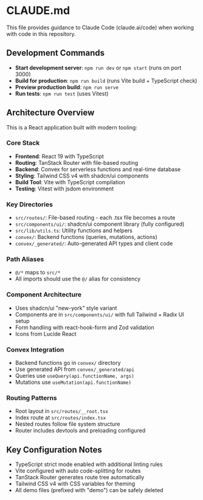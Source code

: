 # CLAUDE.md

This file provides guidance to Claude Code (claude.ai/code) when working with code in this repository.

## Development Commands

- **Start development server**: `npm run dev` or `npm start` (runs on port 3000)
- **Build for production**: `npm run build` (runs Vite build + TypeScript check)
- **Preview production build**: `npm run serve`
- **Run tests**: `npm run test` (uses Vitest)

## Architecture Overview

This is a React application built with modern tooling:

### Core Stack
- **Frontend**: React 19 with TypeScript
- **Routing**: TanStack Router with file-based routing
- **Backend**: Convex for serverless functions and real-time database
- **Styling**: Tailwind CSS v4 with shadcn/ui components
- **Build Tool**: Vite with TypeScript compilation
- **Testing**: Vitest with jsdom environment

### Key Directories
- `src/routes/`: File-based routing - each .tsx file becomes a route
- `src/components/ui/`: shadcn/ui component library (fully configured)
- `src/lib/utils.ts`: Utility functions and helpers
- `convex/`: Backend functions (queries, mutations, actions)
- `convex/_generated/`: Auto-generated API types and client code

### Path Aliases
- `@/*` maps to `src/*`
- All imports should use the `@/` alias for consistency

### Component Architecture
- Uses shadcn/ui "new-york" style variant
- Components are in `src/components/ui/` with full Tailwind + Radix UI setup
- Form handling with react-hook-form and Zod validation
- Icons from Lucide React

### Convex Integration
- Backend functions go in `convex/` directory
- Use generated API from `convex/_generated/api`
- Queries use `useQuery(api.functionName, args)`
- Mutations use `useMutation(api.functionName)`

### Routing Patterns
- Root layout in `src/routes/__root.tsx`
- Index route at `src/routes/index.tsx`
- Nested routes follow file system structure
- Router includes devtools and preloading configured

## Key Configuration Notes
- TypeScript strict mode enabled with additional linting rules
- Vite configured with auto code-splitting for routes  
- TanStack Router generates route tree automatically
- Tailwind CSS v4 with CSS variables for theming
- All demo files (prefixed with "demo") can be safely deleted